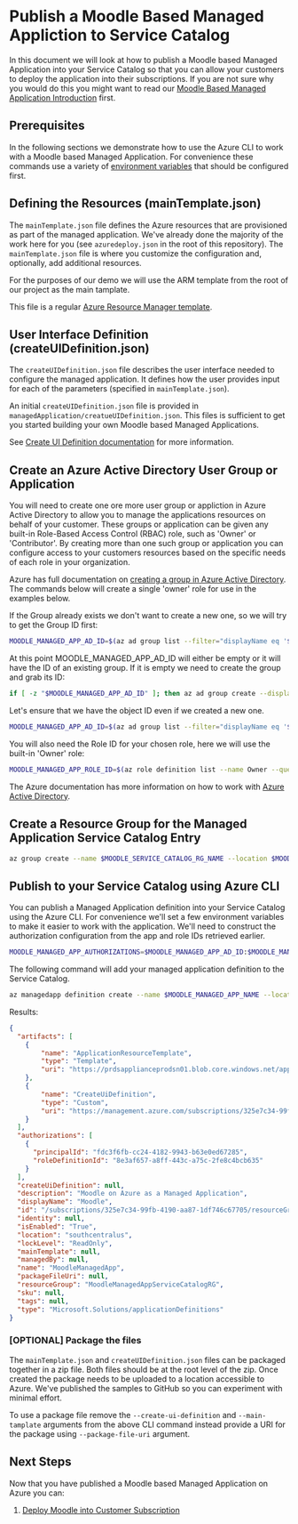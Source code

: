 # Publish a Moodle Based Managed Appliction to Service Catalog

In this document we will look at how to publish a Moodle based Managed
Application into your Service Catalog so that you can allow your
customers to deploy the application into their subscriptions. If you
are not sure why you would do this you might want to read our [Moodle
Based Managed Application Introduction](README.md) first.

## Prerequisites

In the following sections we demonstrate how to use the Azure CLI to
work with a Moodle based Managed Application. For convenience these
commands use a variety of [environment variables](Environment.md) that
should be configured first.

## Defining the Resources (mainTemplate.json)

The `mainTemplate.json` file defines the Azure resources that are
provisioned as part of the managed application. We've already done the
majority of the work here for you (see `azuredeploy.json` in the root
of this repository). The `mainTemplate.json` file is where you
customize the configuration and, optionally, add additional resources.

For the purposes of our demo we will use the ARM template from the
root of our project as the main tamplate.

This file is a regular [Azure Resource Manager template](https://docs.microsoft.com/en-us/azure/azure-resource-manager/resource-group-overview).

## User Interface Definition (createUIDefinition.json)

The `createUIDefinition.json` file describes the user interface needed
to configure the managed application. It defines how the user provides
input for each of the parameters (specified in `mainTemplate.json`).

An initial `createUIDefinition.json` file is provided in
`managedApplication/creatueUIDefinition.json`. This files is
sufficient to get you started building your own Moodle based Managed
Applications.

See [Create UI Definition
documentation](https://docs.microsoft.com/en-us/azure/managed-applications/create-uidefinition-overview) for more information.

## Create an Azure Active Directory User Group or Application

You will need to create one ore more user group or appliction in Azure
Active Directory to allow you to manage the applications resources on
behalf of your customer. These groups or application can be given any
built-in Role-Based Access Control (RBAC) role, such as 'Owner' or
'Contributor'. By creating more than one such group or application you
can configure access to your customers resources based on the specific
needs of each role in your organization.

Azure has full documentation on [creating a group in Azure Active
Directory](https://docs.microsoft.com/en-us/azure/active-directory/active-directory-groups-create-azure-portal). The commands below will create a single 'owner' role for
use in the examples below.

If the Group already exists we don't want to create a new one, so we
will try to get the Group ID first:

``` bash
MOODLE_MANAGED_APP_AD_ID=$(az ad group list --filter="displayName eq '$MOODLE_MANAGED_APP_OWNER_GROUP_NAME'" --query [0].objectId --output tsv)
```

At this point MOODLE_MANAGED_APP_AD_ID will either be empty or it will have the ID of an existing group. If it is empty we need to create the group and grab its ID:

``` bash
if [ -z "$MOODLE_MANAGED_APP_AD_ID" ]; then az ad group create --display-name $MOODLE_MANAGED_APP_OWNER_GROUP_NAME --mail-nickname=$MOODLE_MANAGED_APP_OWNER_NICKNAME; fi
```

Let's ensure that we have the object ID even if we created a new one.

``` bash
MOODLE_MANAGED_APP_AD_ID=$(az ad group list --filter="displayName eq '$MOODLE_MANAGED_APP_OWNER_GROUP_NAME'" --query [0].objectId --output tsv)
```

You will also need the Role ID for your chosen role, here we will use
the built-in 'Owner' role:

``` bash
MOODLE_MANAGED_APP_ROLE_ID=$(az role definition list --name Owner --query [].name --output tsv)
```

The Azure documentation has more information on how to work with [Azure Active Directory](https://docs.microsoft.com/en-us/azure/active-directory/manage-access-to-azure-resources).

## Create a Resource Group for the Managed Application Service Catalog Entry

``` bash
az group create --name $MOODLE_SERVICE_CATALOG_RG_NAME --location $MOODLE_SERVICE_CATALOG_LOCATION
```

## Publish to your Service Catalog using Azure CLI

You can publish a Managed Application definition into your Service Catalog using
the Azure CLI. For convenience we'll set a few environment variables
to make it easier to work with the application. We'll need to construct
the authorization configuration from the app and role IDs retrieved
earlier.

``` bash
MOODLE_MANAGED_APP_AUTHORIZATIONS=$MOODLE_MANAGED_APP_AD_ID:$MOODLE_MANAGED_APP_ROLE_ID
```

The following command will add your managed application definition to the Service Catalog.

``` bash
az managedapp definition create --name $MOODLE_MANAGED_APP_NAME --location $MOODLE_SERVICE_CATALOG_LOCATION --resource-group $MOODLE_SERVICE_CATALOG_RG_NAME --lock-level $MOODLE_MANAGED_APP_LOCK_LEVEL --display-name $MOODLE_MANAGED_APP_DISPLAY_NAME --description "$MOODLE_MANAGED_APP_DESCRIPTION" --authorizations="$MOODLE_MANAGED_APP_AUTHORIZATIONS" --main-template=@../azuredeploy.json --create-ui-definition=@createUIDefinition.json
```

Results:

``` json
{
  "artifacts": [
    {
        "name": "ApplicationResourceTemplate",
        "type": "Template",
        "uri": "https://prdsapplianceprodsn01.blob.core.windows.net/applicationdefinitions/84205_325E7C3499FB4190AA871DF746C67705_8D748DA35A5166F6BF319C41398E89D9953014D8/applicationResourceTemplate.json?sv=2014-02-14&sr=b&sig=PyYyl6dzf0vVyrde2yJZ73h6h9fqbXHwMJuXf0lGFr8%3D&se=2118-03-15T21:33:33Z&sp=r"
    },
    {
        "name": "CreateUiDefinition",
        "type": "Custom",
        "uri": "https://management.azure.com/subscriptions/325e7c34-99fb-4190-aa87-1df746c67705/resourceGroups/MoodleManagedAppServiceCatalogRG/providers/Microsoft.Solutions/applicationDefinitions/MoodleManagedApp/applicationArtifacts/CreateUiDefinition?api-version=2017-09-01"
    }
  ],
  "authorizations": [
    {
      "principalId": "fdc3f6fb-cc24-4182-9943-b63e0ed67285",
      "roleDefinitionId": "8e3af657-a8ff-443c-a75c-2fe8c4bcb635"
    }
  ],
  "createUiDefinition": null,
  "description": "Moodle on Azure as a Managed Application",
  "displayName": "Moodle",
  "id": "/subscriptions/325e7c34-99fb-4190-aa87-1df746c67705/resourceGroups/MoodleManagedAppServiceCatalogRG/providers/Microsoft.Solutions/applicationDefinitions/MoodleManagedApp",
  "identity": null,
  "isEnabled": "True",
  "location": "southcentralus",
  "lockLevel": "ReadOnly",
  "mainTemplate": null,
  "managedBy": null,
  "name": "MoodleManagedApp",
  "packageFileUri": null,
  "resourceGroup": "MoodleManagedAppServiceCatalogRG",
  "sku": null,
  "tags": null,
  "type": "Microsoft.Solutions/applicationDefinitions"
}
```

### [OPTIONAL] Package the files

The `mainTemplate.json` and `createUIDefinition.json` files can be
packaged together in a zip file. Both files should be at the root level
of the zip. Once created the package needs to be uploaded to a location accessible
to Azure. We've published the samples to GitHub so you can experiment
with minimal effort.

To use a package file remove the `--create-ui-definition` and
`--main-tamplate` arguments from the above CLI command instead provide
a URI for the package using `--package-file-uri` argument.

## Next Steps

Now that you have published a Moodle based Managed Application on Azure you can:

  1. [Deploy Moodle into Customer Subscription](DeployMoodleManagedApp.md)
